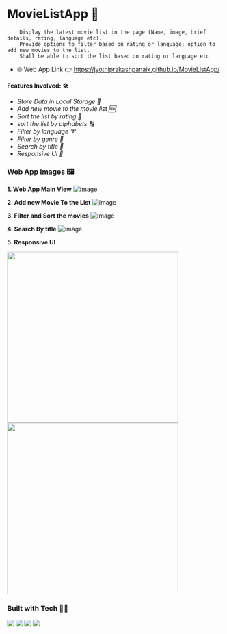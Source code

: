 # MovieListApp 🎥

        Display the latest movie list in the page (Name, image, brief details, rating, language etc). 
        Provide options to filter based on rating or language; option to add new movies to the list. 
        Shall be able to sort the list based on rating or language etc

- 🌐 Web App Link 👉 https://jyothiprakashpanaik.github.io/MovieListApp/

**Features Involved:** 🛠
- *Store Data in Local Storage 📝*
- *Add new movie to the movie list 🆕*
- *Sort the list by rating 🌟*
- *sort the list by alphabets 🔠*
- *Filter by language ➰*
- *Filter by genre 🎦*
- *Search by title 📛*
- *Responsive UI 📲*


### Web App Images 🖼

**1. Web App Main View**
![image](https://user-images.githubusercontent.com/64550298/173202066-9515a041-d3bf-4853-8369-c8287a9a7079.png) 

**2. Add new Movie To the List**
![image](https://user-images.githubusercontent.com/64550298/173202075-58d7949d-15f3-4819-86e8-9acd0a2ae5b3.png)

**3. Filter and Sort the movies**
![image](https://user-images.githubusercontent.com/64550298/173202095-cc6378e8-993c-475e-8a1d-8d6331b7e4d9.png)

**4. Search By title**
![image](https://user-images.githubusercontent.com/64550298/173226196-0ad1114f-1ed4-4ecf-84f3-c2f8f7bc2dd1.png)


**5. Responsive UI**

<div>
<img src="https://user-images.githubusercontent.com/64550298/173225898-68c3a363-9c7d-40ef-937d-6291489f62f9.png" style="height:400px"/>
<img src="https://user-images.githubusercontent.com/64550298/173225987-8ee9f6da-4a11-459e-b1b2-c0a21b400424.png" style="height:400px"/>
</div>



### Built with Tech 👩‍💻
![](https://img.shields.io/badge/HTML5-E34F26?style=for-the-badge&logo=html5&logoColor=white)
![](https://img.shields.io/badge/CSS3-1572B6?style=for-the-badge&logo=css3&logoColor=white)
![](https://img.shields.io/badge/javascript-yellow?style=for-the-badge&logo=javascript&logoColor=black)
![](https://img.shields.io/badge/Bootstrap-563D7C?style=for-the-badge&logo=bootstrap&logoColor=white)




